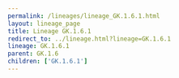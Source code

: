 ```yaml
---
permalink: /lineages/lineage_GK.1.6.1.html
layout: lineage_page
title: Lineage GK.1.6.1
redirect_to: ../lineage.html?lineage=GK.1.6.1
lineage: GK.1.6.1
parent: GK.1.6
children: ['GK.1.6.1']
---
```

